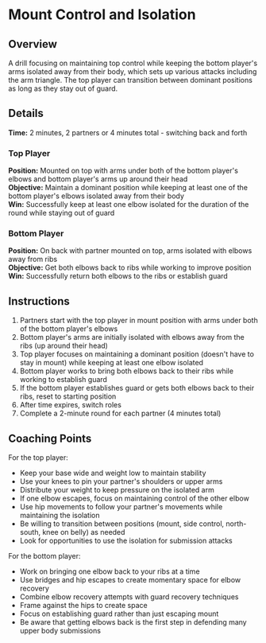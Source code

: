 # Mount Control and Isolation

## Overview
A drill focusing on maintaining top control while keeping the bottom player's arms isolated away from their body, which sets up various attacks including the arm triangle. The top player can transition between dominant positions as long as they stay out of guard.

## Details
**Time:** 2 minutes, 2 partners or 4 minutes total - switching back and forth

### Top Player
**Position:** Mounted on top with arms under both of the bottom player's elbows and bottom player's arms up around their head  
**Objective:** Maintain a dominant position while keeping at least one of the bottom player's elbows isolated away from their body  
**Win:** Successfully keep at least one elbow isolated for the duration of the round while staying out of guard  

### Bottom Player
**Position:** On back with partner mounted on top, arms isolated with elbows away from ribs  
**Objective:** Get both elbows back to ribs while working to improve position  
**Win:** Successfully return both elbows to the ribs or establish guard  

## Instructions
1. Partners start with the top player in mount position with arms under both of the bottom player's elbows
2. Bottom player's arms are initially isolated with elbows away from the ribs (up around their head)
3. Top player focuses on maintaining a dominant position (doesn't have to stay in mount) while keeping at least one elbow isolated
4. Bottom player works to bring both elbows back to their ribs while working to establish guard
5. If the bottom player establishes guard or gets both elbows back to their ribs, reset to starting position
6. After time expires, switch roles
7. Complete a 2-minute round for each partner (4 minutes total)

## Coaching Points
For the top player:
- Keep your base wide and weight low to maintain stability
- Use your knees to pin your partner's shoulders or upper arms
- Distribute your weight to keep pressure on the isolated arm
- If one elbow escapes, focus on maintaining control of the other elbow
- Use hip movements to follow your partner's movements while maintaining the isolation
- Be willing to transition between positions (mount, side control, north-south, knee on belly) as needed
- Look for opportunities to use the isolation for submission attacks

For the bottom player:
- Work on bringing one elbow back to your ribs at a time
- Use bridges and hip escapes to create momentary space for elbow recovery
- Combine elbow recovery attempts with guard recovery techniques
- Frame against the hips to create space
- Focus on establishing guard rather than just escaping mount
- Be aware that getting elbows back is the first step in defending many upper body submissions
